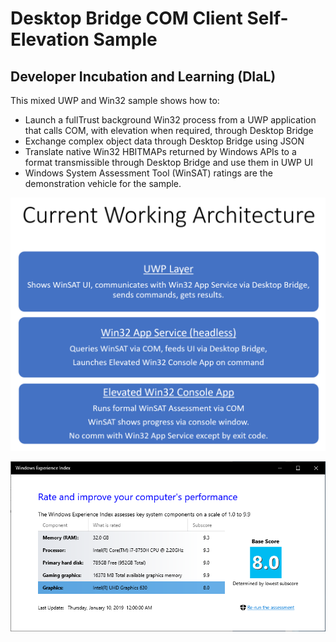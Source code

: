 # Desktop Bridge COM Client Self-Elevation Sample

## Developer Incubation and Learning (DIaL)

This mixed UWP and Win32 sample shows how to:

-  Launch a fullTrust background Win32 process from a UWP application that calls COM, with elevation when required, through Desktop Bridge
-  Exchange complex object data through Desktop Bridge using JSON
-  Translate native Win32 HBITMAPs returned by Windows APIs to a format transmissible through Desktop Bridge and use them in UWP UI
-  Windows System Assessment Tool (WinSAT) ratings are the demonstration vehicle for the sample.



![architecture diagram](</docimages/WinSatUWP_currentArchitecture.PNG>)

![sample screenshot](</docimages/WinSatUWP_desktopBridge.PNG>)
